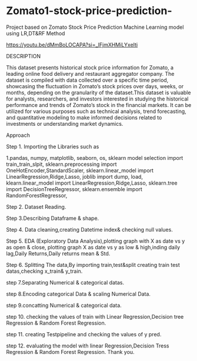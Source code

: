 # Zomato1-stock-price-prediction-
Project based on Zomato Stock Price Prediction Machine Learning model using LR,DT&amp;RF Method

https://youtu.be/dMmBoLOCAPA?si=_lFjmXHMiLYxeIti

DESCRIPTION

This dataset presents historical stock price information for Zomato, a leading online food delivery and restaurant aggregator company. The dataset is compiled with data collected over a specific time period, showcasing the fluctuation in Zomato’s stock prices over days, weeks, or months, depending on the granularity of the dataset.This dataset is valuable for analysts, researchers, and investors interested in studying the historical performance and trends of Zomato’s stock in the financial markets. It can be utilized for various purposes such as technical analysis, trend forecasting, and quantitative modeling to make informed decisions related to investments or understanding market dynamics.

Approach

Step 1. Importing the Libraries such as

1.pandas,
numpy,
matplotlib,
seaborn,
os,
sklearn model selection import train_train_slpit,
sklearn.preprocessing import OneHotEncoder,StandardScaler,
sklearn.linear_model import LinearRegression,Ridge,Lasso,
joblib import dump, load,
klearn.linear_model import LinearRegression,Ridge,Lasso,
sklearn.tree import DecisionTreeRegressor,
sklearn.ensemble import RandomForestRegressor,

Step 2. Dataset Reading.

Step 3.Describing Dataframe & shape.

Step 4. Data cleaning,creating Datetime index& checking null values.

Step 5. EDA (Exploratory Data Analysis),plotting graph with X as date vs y as open & close,
plotting graph X as date vs y as low & high,inding daily lag,Daily Returns,Daily returns mean & Std.

Step 6. Splitting The data,By importing train,test&split creating train test datas,checking x_train& y_train.

step 7.Separating Numerical & categorical datas.

step 8.Encoding categorical Data & scaling Numerical Data.

step 9.concatting Numerical & categorical data.

step 10. checking the values of train with Linear Regression,Decision tree Regression & Random Forest Regression.

step 11. creating Testpipeline and checking the values of y pred.

step 12. evaluating the model with linear Regression,Decision Tress Regression & Random Forest Regression.
Thank you.
